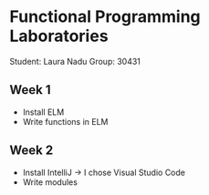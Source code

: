 # Functional Programming Laboratories
Student: Laura Nadu 
Group: 30431

## Week 1
- Install ELM
- Write functions in ELM

## Week 2
- Install IntelliJ -> I chose Visual Studio Code
- Write modules
